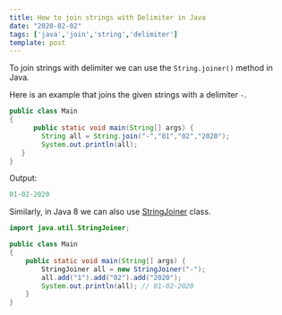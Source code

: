 ```yaml
---
title: How to join strings with Delimiter in Java
date: "2020-02-02"
tags: ['java','join','string','delimiter']
template: post
---
```


To join strings with delimiter we can use the `String.joiner()` method in Java.

Here is an example that joins the given strings with a delimiter `-`.

```java
public class Main
{
      public static void main(String[] args) {
        String all = String.join("-","01","02","2020");
        System.out.println(all);
   }
}
```

Output:

```java
01-02-2020
```

Similarly, in Java 8 we can also use [StringJoiner](https://docs.oracle.com/javase/8/docs/api/java/util/StringJoiner.html) class.

```java
import java.util.StringJoiner;

public class Main
{
	public static void main(String[] args) {
	    StringJoiner all = new StringJoiner("-");
        all.add("1").add("02").add("2020");
		System.out.println(all); // 01-02-2020
	}
}
```
